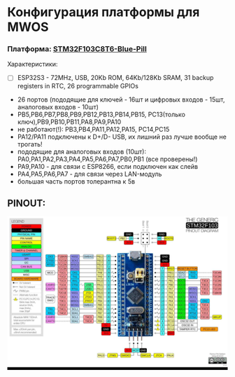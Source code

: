 # Конфигурация платформы для MWOS

### Платформа: [STM32F103C8T6-Blue-Pill](https://stm32-base.org/boards/STM32F103C8T6-Blue-Pill.html)

Характеристики:

- [ ] ESP32S3 - 72MHz, USB, 20Kb ROM, 64Kb/128Kb SRAM, 31 backup registers in RTC, 26 programmable GPIOs


- 26 портов (пододящие для ключей - 16шт и цифровых входов - 15шт, аналоговых входов - 10шт)
- PB5,PB6,PB7,PB8,PB9,PB12,PB13,PB14,PB15, PC13(только ключ),PB9,PB10,PB11,PA8,PA9,PA10
- не работают(!): PB3,PB4,PA11,PA12,PA15, PC14,PC15
- PA12/PA11 подключены к D+/D- USB, их лишний раз лучше вообще не трогать!
- пододящие для аналоговых входов (10шт): PA0,PA1,PA2,PA3,PA4,PA5,PA6,PA7,PB0,PB1 (все проверены!)
- PA9,PA10 - для связи с ESP8266, если подключен как слейв
- PA4,PA5,PA6,PA7 - для связи через LAN-модуль
- большая часть портов толерантна к 5в

## PINOUT:

![PINOUT](./STM32F103C8T6-Blue-Pill.jpg)
